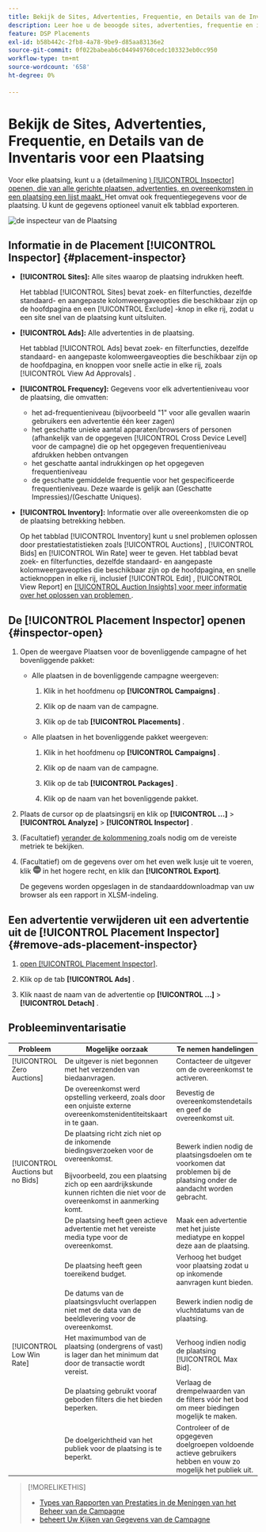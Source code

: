 ```yaml
---
title: Bekijk de Sites, Advertenties, Frequentie, en Details van de Inventaris voor een Plaatsing
description: Leer hoe u de beoogde sites, advertenties, frequentie en inventarisgegevens voor een plaatsing bekijkt.
feature: DSP Placements
exl-id: b58b442c-2fb8-4a78-9be9-d85aa83136e2
source-git-commit: 0f022babeab6c044949760cedc103323eb0cc950
workflow-type: tm+mt
source-wordcount: '658'
ht-degree: 0%

---
```


# Bekijk de Sites, Advertenties, Frequentie, en Details van de Inventaris voor een Plaatsing

Voor elke plaatsing, kunt u a (detailmening [) [!UICONTROL Inspector] openen, die van alle gerichte plaatsen, advertenties, en overeenkomsten in een plaatsing een lijst maakt. ](placement-details-view.md) Het omvat ook frequentiegegevens voor de plaatsing. U kunt de gegevens optioneel vanuit elk tabblad exporteren.

![ de inspecteur van de Plaatsing ](/help/dsp/assets/placement-inspector.png)

## Informatie in de Placement [!UICONTROL Inspector] {#placement-inspector}

* **[!UICONTROL Sites]:** Alle sites waarop de plaatsing indrukken heeft.

  Het tabblad [!UICONTROL Sites] bevat zoek- en filterfuncties, dezelfde standaard- en aangepaste kolomweergaveopties die beschikbaar zijn op de hoofdpagina en een [!UICONTROL Exclude] -knop in elke rij, zodat u een site snel van de plaatsing kunt uitsluiten.

* **[!UICONTROL Ads]:** Alle advertenties in de plaatsing.

  Het tabblad [!UICONTROL Ads] bevat zoek- en filterfuncties, dezelfde standaard- en aangepaste kolomweergaveopties die beschikbaar zijn op de hoofdpagina, en knoppen voor snelle actie in elke rij, zoals [!UICONTROL View Ad Approvals] .

* **[!UICONTROL Frequency]:** Gegevens voor elk advertentieniveau voor de plaatsing, die omvatten:
   * het ad-frequentieniveau (bijvoorbeeld &quot;1&quot; voor alle gevallen waarin gebruikers een advertentie één keer zagen)
   * het geschatte unieke aantal apparaten/browsers of personen (afhankelijk van de opgegeven [!UICONTROL Cross Device Level] voor de campagne) die op het opgegeven frequentieniveau afdrukken hebben ontvangen
   * het geschatte aantal indrukkingen op het opgegeven frequentieniveau
   * de geschatte gemiddelde frequentie voor het gespecificeerde frequentieniveau. Deze waarde is gelijk aan (Geschatte Impressies)/(Geschatte Uniques).

* **[!UICONTROL Inventory]:** Informatie over alle overeenkomsten die op de plaatsing betrekking hebben.

  Op het tabblad [!UICONTROL Inventory] kunt u snel problemen oplossen door prestatiestatistieken zoals [!UICONTROL Auctions] , [!UICONTROL Bids] en [!UICONTROL Win Rate] weer te geven. Het tabblad bevat zoek- en filterfuncties, dezelfde standaard- en aangepaste kolomweergaveopties die beschikbaar zijn op de hoofdpagina, en snelle actieknoppen in elke rij, inclusief [!UICONTROL Edit] , [!UICONTROL View Report] en [[!UICONTROL Auction Insights] voor meer informatie over het oplossen van problemen ](/help/dsp/inventory/private-deal-auction-insights.md) .

## De [!UICONTROL Placement Inspector] openen {#inspector-open}

1. Open de weergave Plaatsen voor de bovenliggende campagne of het bovenliggende pakket:

   * Alle plaatsen in de bovenliggende campagne weergeven:

      1. Klik in het hoofdmenu op **[!UICONTROL Campaigns]** .

      1. Klik op de naam van de campagne.

      1. Klik op de tab **[!UICONTROL Placements]** .

   * Alle plaatsen in het bovenliggende pakket weergeven:

      1. Klik in het hoofdmenu op **[!UICONTROL Campaigns]** .

      1. Klik op de naam van de campagne.

      1. Klik op de tab **[!UICONTROL Packages]** .

      1. Klik op de naam van het bovenliggende pakket.

1. Plaats de cursor op de plaatsingsrij en klik op **[!UICONTROL ...]** > **[!UICONTROL Analyze]** > **[!UICONTROL Inspector]** .

1. (Facultatief) [ verander de kolommening ](campaign-data-views-manage.md#column-view-change) zoals nodig om de vereiste metriek te bekijken.

1. (Facultatief) om de gegevens over om het even welk lusje uit te voeren, klik ![ Meer ](/help/search-social-commerce/assets/more.png " ") in het hogere recht, en klik dan **[!UICONTROL Export]**.

   De gegevens worden opgeslagen in de standaarddownloadmap van uw browser als een rapport in XLSM-indeling.

## Een advertentie verwijderen uit een advertentie uit de [!UICONTROL Placement Inspector] {#remove-ads-placement-inspector}

1. [ open [!UICONTROL Placement Inspector]](#inspector-open).

1. Klik op de tab **[!UICONTROL Ads]** .

1. Klik naast de naam van de advertentie op **[!UICONTROL ...]** > **[!UICONTROL Detach]** .

## Probleeminventarisatie

| Probleem | Mogelijke oorzaak | Te nemen handelingen |
| -----------| ---------- | ---------- |
| [!UICONTROL Zero Auctions] | De uitgever is niet begonnen met het verzenden van biedaanvragen. | Contacteer de uitgever om de overeenkomst te activeren. |
| | De overeenkomst werd opstelling verkeerd, zoals door een onjuiste externe overeenkomstenidentiteitskaart in te gaan. | Bevestig de overeenkomstendetails en geef de overeenkomst uit. |
| [!UICONTROL Auctions but no Bids] | De plaatsing richt zich niet op de inkomende biedingsverzoeken voor de overeenkomst. <br><br> Bijvoorbeeld, zou een plaatsing zich op een aardrijkskunde kunnen richten die niet voor de overeenkomst in aanmerking komt. | Bewerk indien nodig de plaatsingsdoelen om te voorkomen dat problemen bij de plaatsing onder de aandacht worden gebracht. |
| | De plaatsing heeft geen actieve advertentie met het vereiste media type voor de overeenkomst. | Maak een advertentie met het juiste mediatype en koppel deze aan de plaatsing. |
| | De plaatsing heeft geen toereikend budget. | Verhoog het budget voor plaatsing zodat u op inkomende aanvragen kunt bieden. |
| | De datums van de plaatsingsvlucht overlappen niet met de data van de beeldlevering voor de overeenkomst. | Bewerk indien nodig de vluchtdatums van de plaatsing. |
| [!UICONTROL Low Win Rate] | Het maximumbod van de plaatsing (ondergrens of vast) is lager dan het minimum dat door de transactie wordt vereist. | Verhoog indien nodig de plaatsing [!UICONTROL Max Bid]. |
| | De plaatsing gebruikt vooraf geboden filters die het bieden beperken. | Verlaag de drempelwaarden van de filters vóór het bod om meer biedingen mogelijk te maken. |
| | De doelgerichtheid van het publiek voor de plaatsing is te beperkt. | Controleer of de opgegeven doelgroepen voldoende actieve gebruikers hebben en vouw zo mogelijk het publiek uit. |

>[!MORELIKETHIS]
>
>* [ Types van Rapporten van Prestaties in de Meningen van het Beheer van de Campagne ](campaign-reports-about.md)
>* [ beheert Uw Kijken van Gegevens van de Campagne ](campaign-data-views-manage.md)
